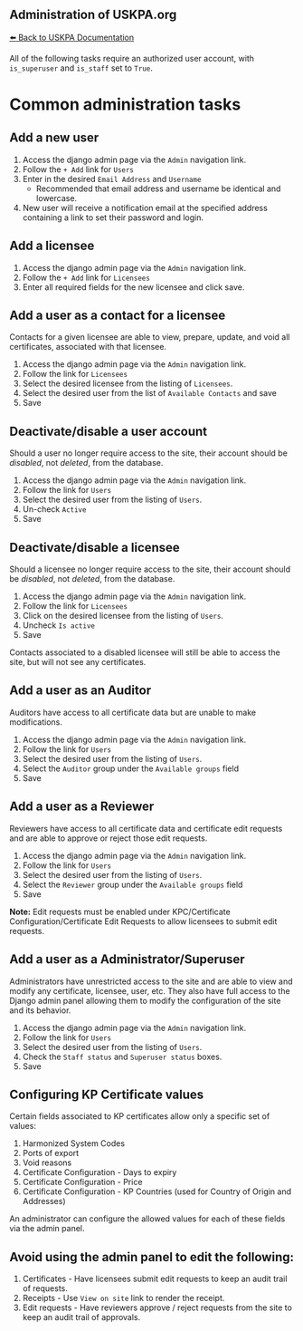 ## Administration of USKPA.org
[:arrow_left: Back to USKPA
Documentation](../docs)

All of the following tasks require an authorized user account, with `is_superuser` and `is_staff` set to `True`.

# Common administration tasks

## Add a new user
1. Access the django admin page via the `Admin` navigation link.
2. Follow the `+ Add` link for `Users`
3. Enter in the desired `Email Address` and `Username`
    * Recommended that email address and username be identical and lowercase.
4. New user will receive a notification email at the specified address containing a link to set their password and login.

## Add a licensee
1. Access the django admin page via the `Admin` navigation link.
2. Follow the `+ Add` link for `Licensees`
3. Enter all required fields for the new licensee and click save.

## Add a user as a contact for a licensee
Contacts for a given licensee are able to view,
prepare, update, and void all certificates, associated
with that licensee.

1. Access the django admin page via the `Admin` navigation link.
2. Follow the link for `Licensees`
3. Select the desired licensee from the listing of `Licensees`.
4. Select the desired user from the list of `Available Contacts` and save
5. Save

## Deactivate/disable a user account
Should a user no longer require access to the site,
their account should be _disabled_, not _deleted_, from the database.

1. Access the django admin page via the `Admin` navigation link.
2. Follow the link for `Users`
3. Select the desired user from the listing of `Users`.
4. Un-check `Active`
5. Save

## Deactivate/disable a licensee
Should a licensee no longer require access to the site,
their account should be _disabled_, not _deleted_, from the database.

1. Access the django admin page via the `Admin` navigation link.
2. Follow the link for `Licensees`
3. Click on the desired licensee from the listing of `Users`.
4. Uncheck `Is active`
5. Save

Contacts associated to a disabled licensee will still be able to access the site, but will not see any certificates.

## Add a user as an Auditor
Auditors have access to all certificate data
but are unable to make modifications.

1. Access the django admin page via the `Admin` navigation link.
2. Follow the link for `Users`
3. Select the desired user from the listing of `Users`.
4. Select the `Auditor` group under the `Available groups` field
5. Save

## Add a user as a Reviewer
Reviewers have access to all certificate data and certificate
edit requests and are able to approve or reject those edit requests.

1. Access the django admin page via the `Admin` navigation link.
2. Follow the link for `Users`
3. Select the desired user from the listing of `Users`.
4. Select the `Reviewer` group under the `Available groups` field
5. Save

**Note:** Edit requests must be enabled under KPC/Certificate Configuration/Certificate Edit Requests to allow licensees to submit edit requests.

## Add a user as a Administrator/Superuser
Administrators have unrestricted access to the site and are able to
view and modify any certificate, licensee, user, etc. They also
have full access to the Django admin panel allowing them to modify
the configuration of the site and its behavior.

1. Access the django admin page via the `Admin` navigation link.
2. Follow the link for `Users`
3. Select the desired user from the listing of `Users`.
4. Check the `Staff status` and `Superuser status` boxes.
5. Save

## Configuring KP Certificate values
Certain fields associated to KP certificates allow only a specific set of values:

1. Harmonized System Codes
2. Ports of export
3. Void reasons
4. Certificate Configuration - Days to expiry
5. Certificate Configuration - Price
6. Certificate Configuration - KP Countries (used for Country of Origin and Addresses)

An administrator can configure the allowed values for each of these fields via the admin panel.

## Avoid using the admin panel to edit the following:

1. Certificates - Have licensees submit edit requests to keep an audit trail of requests.
2. Receipts - Use `View on site` link to render the receipt.
3. Edit requests - Have reviewers approve / reject requests from the site to keep an audit trail of approvals.
